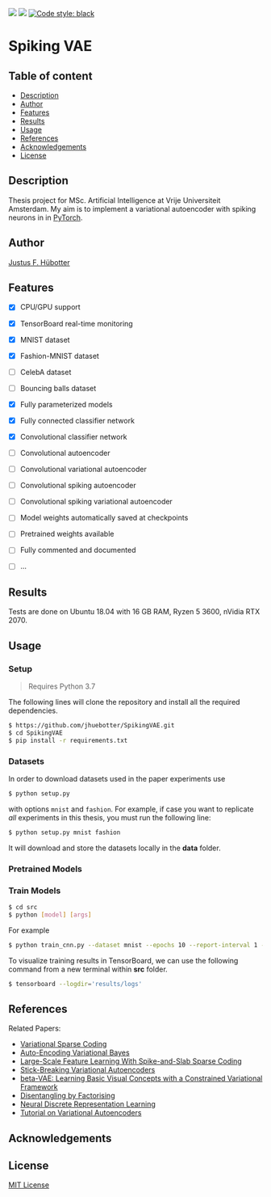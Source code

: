 <p>
<img src="https://img.shields.io/badge/licence-MIT-green">
<img src="https://img.shields.io/badge/dependencies-up%20to%20date-brightgreen">
<a href="https://github.com/psf/black"><img alt="Code style: black" src="https://img.shields.io/badge/code%20style-black-000000.svg"></a>
</p>

# Spiking VAE

## Table of content
- [Description](#description)
- [Author](#author)
- [Features](#features)
- [Results](#results)
- [Usage](#usage)
- [References](#references)
- [Acknowledgements](#acknowledgements)
- [License](#license)

## Description 

Thesis project for MSc. Artificial Intelligence at Vrije Universiteit Amsterdam. My aim is to implement a variational autoencoder with spiking neurons in in [PyTorch](https://github.com/pytorch/pytorch).

## Author

[Justus F. Hübotter](https://www.huebotter.net)

## Features

* [x] CPU/GPU support
* [x] TensorBoard real-time monitoring
* [x] MNIST dataset
* [x] Fashion-MNIST dataset
* [ ] CelebA dataset
* [ ] Bouncing balls dataset
* [x] Fully parameterized models
* [x] Fully connected classifier network
* [x] Convolutional classifier network 
* [ ] Convolutional autoencoder
* [ ] Convolutional variational autoencoder
* [ ] Convolutional spiking autoencoder
* [ ] Convolutional spiking variational autoencoder
* [ ] Model weights automatically saved at checkpoints
* [ ] Pretrained weights available
* [ ] Fully commented and documented
* [ ] ...


## Results

Tests are done on Ubuntu 18.04 with 16 GB RAM, Ryzen 5 3600, nVidia RTX 2070.

## Usage

### Setup

>Requires Python 3.7

The following lines will clone the repository and install all the required dependencies.

```bash
$ https://github.com/jhuebotter/SpikingVAE.git
$ cd SpikingVAE
$ pip install -r requirements.txt
```

### Datasets

In order to download datasets used in the paper experiments use
```bash
$ python setup.py
```

with options `mnist` and `fashion`. For example, if case you want to replicate *all* experiments in this thesis, you must run the following line:

```bash
$ python setup.py mnist fashion
```

It will download and store the datasets locally in the **data** folder. 

### Pretrained Models


### Train Models 

```bash
$ cd src
$ python [model] [args] 
```

For example

```bash
$ python train_cnn.py --dataset mnist --epochs 10 --report-interval 1 --lr 0.001 
```

To visualize training results in TensorBoard, we can use the following command from a new terminal within **src** folder. 

```bash
$ tensorboard --logdir='results/logs'
```


## References

Related Papers:
- [Variational Sparse Coding](https://openreview.net/pdf?id=SkeJ6iR9Km)
- [Auto-Encoding Variational Bayes](https://arxiv.org/pdf/1312.6114.pdf)
- [Large-Scale Feature Learning With Spike-and-Slab Sparse Coding](https://arxiv.org/pdf/1206.6407.pdf)
- [Stick-Breaking Variational Autoencoders](https://arxiv.org/pdf/1605.06197.pdf)
- [beta-VAE: Learning Basic Visual Concepts with a Constrained Variational Framework](https://openreview.net/pdf?id=Sy2fzU9gl)
- [Disentangling by Factorising](https://arxiv.org/pdf/1802.05983.pdf)
- [Neural Discrete Representation Learning](https://papers.nips.cc/paper/7210-neural-discrete-representation-learning.pdf)
- [Tutorial on Variational Autoencoders](https://arxiv.org/pdf/1606.05908.pdf)

## Acknowledgements 

## License

[MIT License](https://github.com/jhuebotter/SpikingVAE/blob/master/LICENSE)

